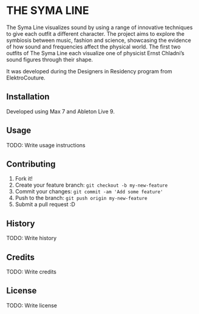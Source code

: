 # THE SYMA LINE

The Syma Line visualizes sound by using a range of innovative techniques to give each outfit a different character. The project aims to explore the symbiosis between music, fashion and science, showcasing the evidence of how sound and frequencies affect the physical world. The first two outfits of The Syma Line each visualize one of physicist Ernst Chladni’s sound figures through their shape.

It was developed during the Designers in Residency program from ElektroCouture.

## Installation

Developed using Max 7 and Ableton Live 9.

## Usage

TODO: Write usage instructions

## Contributing

1. Fork it!
2. Create your feature branch: `git checkout -b my-new-feature`
3. Commit your changes: `git commit -am 'Add some feature'`
4. Push to the branch: `git push origin my-new-feature`
5. Submit a pull request :D

## History

TODO: Write history

## Credits

TODO: Write credits

## License

TODO: Write license
